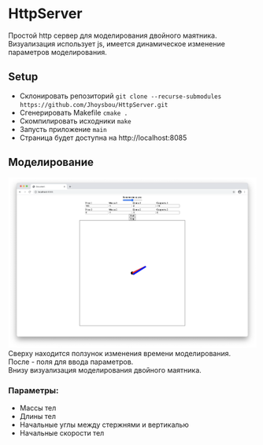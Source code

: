 # HttpServer
Простой http сервер для моделирования двойного маятника. Визуализация использует js, имеется динамическое изменение параметров 
моделирования. 

## Setup
- Склонировать репозиторий `git clone --recurse-submodules https://github.com/Jhoysbou/HttpServer.git`
- Сгенерировать Makefile `cmake .`
- Скомпилировать исходники `make`
- Запусть приложение `main`
- Страница будет доступна на http://localhost:8085


## Моделирование
![Интерфейс](./img/example.png)
Сверху находится ползунок изменения времени моделирования. \
После - поля для ввода параметров.\
Внизу визуализация моделирования двойного маятника.

### Параметры:
- Массы тел
- Длины тел
- Начальные углы между стержнями и вертикалью
- Начальные скорости тел
